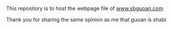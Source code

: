 This repository is to host the webpage file of www.sbguoan.com

Thank you for sharing the same opinion as me that guoan is shabi
